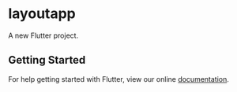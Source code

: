 # layoutapp

A new Flutter project.

## Getting Started

For help getting started with Flutter, view our online
[documentation](https://flutter.io/).
